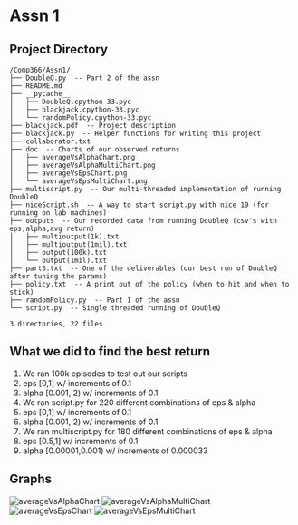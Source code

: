# Assn 1

## Project Directory
```
/Comp366/Assn1/
├── DoubleQ.py  -- Part 2 of the assn
├── README.md
├── __pycache__
│   ├── DoubleQ.cpython-33.pyc
│   ├── blackjack.cpython-33.pyc
│   └── randomPolicy.cpython-33.pyc
├── blackjack.pdf  -- Project description
├── blackjack.py  -- Helper functions for writing this project
├── collaborator.txt
├── doc  -- Charts of our observed returns
│   ├── averageVsAlphaChart.png
│   ├── averageVsAlphaMultiChart.png
│   ├── averageVsEpsChart.png
│   └── averageVsEpsMultiChart.png
├── multiscript.py  -- Our multi-threaded implementation of running DoubleQ
├── niceScript.sh  -- A way to start script.py with nice 19 (for running on lab machines)
├── outputs  -- Our recorded data from running DoubleQ (csv's with eps,alpha,avg return)
│   ├── multioutput(1k).txt
│   ├── multioutput(1mil).txt
│   ├── output(100k).txt
│   └── output(1mil).txt
├── part3.txt  -- One of the deliverables (our best run of DoubleQ after tuning the params)
├── policy.txt  -- A print out of the policy (when to hit and when to stick)
├── randomPolicy.py  -- Part 1 of the assn
└── script.py  -- Single threaded running of DoubleQ

3 directories, 22 files
```

## What we did to find the best return
1. We ran 100k episodes to test out our scripts
  1. eps [0,1] w/ increments of 0.1
  1. alpha [0.001, 2) w/ increments of 0.1
1. We ran script.py for 220 different combinations of eps & alpha
  1. eps [0,1] w/ increments of 0.1
  1. alpha [0.001, 2) w/ increments of 0.1
1. We ran multiscript.py for 180 different combinations of eps & alpha
  1. eps [0.5,1] w/ increments of 0.1
  1. alpha [0.00001,0.001) w/ increments of 0.000033


## Graphs
![averageVsAlphaChart](/doc/averageVsAlphaChart.png?raw=true "Alpha")
![averageVsAlphaMultiChart](/doc/averageVsAlphaMultiChart?raw=true "Alpha Multi")
![averageVsEpsChart](/doc/averageVsEpsChart?raw=true "Eps")
![averageVsEpsMultiChart](/doc/averageVsEpsMultiChart?raw=true "Eps Multi")

